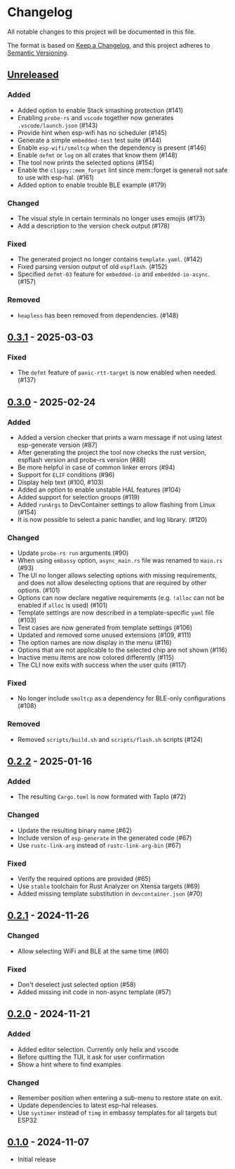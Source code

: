 # Changelog

All notable changes to this project will be documented in this file.

The format is based on [Keep a Changelog](https://keepachangelog.com/en/1.1.0/),
and this project adheres to [Semantic Versioning](https://semver.org/spec/v2.0.0.html).

## [Unreleased]

### Added

- Added option to enable Stack smashing protection (#141)
- Enabling `probe-rs` and `vscode` together now generates `.vscode/launch.json` (#143)
- Provide hint when esp-wifi has no scheduler (#145)
- Generate a simple `embedded-test` test suite (#144)
- Enable `esp-wifi/smoltcp` when the dependency is present (#146)
- Enable `defmt` or `log` on all crates that know them (#148)
- The tool now prints the selected options (#154)
- Enable the `clippy::mem_forget` lint since mem::forget is generall not safe to use with esp-hal. (#161)
- Added option to enable trouble BLE example (#179)

### Changed

- The visual style in certain terminals no longer uses emojis (#173)
- Add a description to the version check output (#178)

### Fixed

- The generated project no longer contains `template.yaml`. (#142)
- Fixed parsing version output of old `espflash`. (#152)
- Specified `defmt-03` feature for `embedded-io` and `embedded-io-async`. (#157)

### Removed

- `heapless` has been removed from dependencies. (#148)

## [0.3.1] - 2025-03-03

### Fixed

- The `defmt` feature of `panic-rtt-target` is now enabled when needed. (#137)

## [0.3.0] - 2025-02-24

### Added

- Added a version checker that prints a warn message if not using latest esp-generate version (#87)
- After generating the project the tool now checks the rust version, espflash version and probe-rs version (#88)
- Be more helpful in case of common linker errors (#94)
- Support for `ELIF` conditions (#96)
- Display help text (#100, #103)
- Added an option to enable unstable HAL features (#104)
- Added support for selection groups (#119)
- Added `runArgs` to DevContainer settings to allow flashing from Linux (#154)
- It is now possible to select a panic handler, and log library. (#120)

### Changed
- Update `probe-rs run` arguments (#90)
- When using `embassy` option, `async_main.rs` file was renamed to `main.rs` (#93)
- The UI no longer allows selecting options with missing requirements, and does not allow deselecting
  options that are required by other options. (#101)
- Options can now declare negative requirements (e.g. `!alloc` can not be enabled if `alloc` is used) (#101)
- Template settings are now described in a template-specific `yaml` file (#103)
- Test cases are now generated from template settings (#106)
- Updated and removed some unused extensions (#109, #111)
- The option names are now display in the menu (#116)
- Options that are not applicable to the selected chip are not shown (#116)
- Inactive menu items are now colored differently (#115)
- The CLI now exits with success when the user quits (#117)

### Fixed

- No longer include `smoltcp` as a dependency for BLE-only configurations (#108)

### Removed

- Removed `scripts/build.sh` and `scripts/flash.sh` scripts (#124)

## [0.2.2] - 2025-01-16

### Added
- The resulting `Cargo.toml` is now formated with Taplo (#72)

### Changed
- Update the resulting binary name (#62)
- Include version of `esp-generate` in the generated code (#67)
- Use `rustc-link-arg` instead of `rustc-link-arg-bin` (#67)

### Fixed
- Verify the required options are provided (#65)
- Use `stable` toolchain for Rust Analyzer on Xtensa targets (#69)
- Added missing template substitution in `devcontainer.json` (#70)

## [0.2.1] - 2024-11-26

### Changed
- Allow selecting WiFi and BLE at the same time (#60)

### Fixed
- Don't deselect just selected option (#58)
- Added missing init code in non-async template (#57)

## [0.2.0] - 2024-11-21

### Added
- Added editor selection. Currently only helix and vscode
- Before quitting the TUI, it ask for user confirmation
- Show a hint where to find examples

### Changed
- Remember position when entering a sub-menu to restore state on exit.
- Update dependencies to latest esp-hal releases.
- Use `systimer` instead of `timg` in embassy templates for all targets but ESP32

## [0.1.0] - 2024-11-07

- Initial release

[Unreleased]: https://github.com/esp-rs/esp-generate/compare/v0.3.1...HEAD
[0.3.1]: https://github.com/esp-rs/esp-generate/compare/v0.3.0...v0.3.1
[0.3.0]: https://github.com/esp-rs/esp-generate/compare/v0.2.2...v0.3.0
[0.2.2]: https://github.com/esp-rs/esp-generate/releases/tag/v0.2.2
[0.2.1]: https://github.com/esp-rs/esp-generate/releases/tag/v0.2.1
[0.2.0]: https://github.com/esp-rs/esp-generate/releases/tag/v0.2.0
[0.1.0]: https://github.com/esp-rs/esp-generate/releases/tag/v0.1.0
